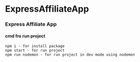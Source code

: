 # ExpressAffiliateApp
### Express Affiliate App

####    cmd fro run project
    npm i - for install package
    npm start - for run project
    npm run nodemon - for run project in dev mode using nodemon
